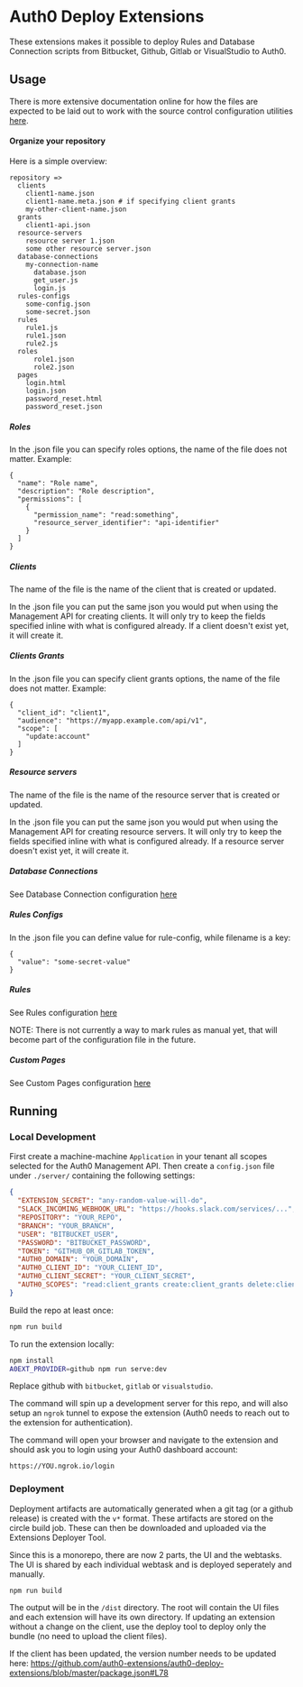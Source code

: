 # Auth0 Deploy Extensions

These extensions makes it possible to deploy Rules and Database Connection scripts from Bitbucket, Github, Gitlab or VisualStudio to Auth0.

## Usage

There is more extensive documentation online for how the files are expected to be laid out to work with the source control configuration utilities [here](https://auth0.com/docs/extensions/bitbucket-deploy).

#### Organize your repository

Here is a simple overview:

```
repository =>
  clients
    client1-name.json
    client1-name.meta.json # if specifying client grants
    my-other-client-name.json
  grants
    client1-api.json
  resource-servers
    resource server 1.json
    some other resource server.json
  database-connections
    my-connection-name
      database.json
      get_user.js
      login.js
  rules-configs
    some-config.json
    some-secret.json
  rules
    rule1.js
    rule1.json
    rule2.js
  roles
      role1.json
      role2.json
  pages
    login.html
    login.json
    password_reset.html
    password_reset.json
```

##### Roles

In the .json file you can specify roles options, the name of the file does not matter. Example:

```
{
  "name": "Role name",
  "description": "Role description",
  "permissions": [
    {
      "permission_name": "read:something",
      "resource_server_identifier": "api-identifier"
    }
  ]
}
```

##### Clients

The name of the file is the name of the client that is created or updated.

In the .json file you can put the same json you would put when using the Management API for creating clients. It will only try to keep the fields specified inline with what is configured already. If a client doesn't exist yet, it will create it.

##### Clients Grants

In the .json file you can specify client grants options, the name of the file does not matter. Example:

```
{
  "client_id": "client1",
  "audience": "https://myapp.example.com/api/v1",
  "scope": [
    "update:account"
  ]
}
```

##### Resource servers

The name of the file is the name of the resource server that is created or updated.

In the .json file you can put the same json you would put when using the Management API for creating resource servers. It will only try to keep the fields specified inline with what is configured already. If a resource server doesn't exist yet, it will create it.

##### Database Connections

See Database Connection configuration [here](https://auth0.com/docs/extensions/bitbucket-deploy#deploy-database-connection-scripts)

##### Rules Configs

In the .json file you can define value for rule-config, while filename is a key:

```
{
  "value": "some-secret-value"
}
```

##### Rules

See Rules configuration [here](https://auth0.com/docs/extensions/bitbucket-deploy#deploy-rules)

NOTE: There is not currently a way to mark rules as manual yet, that will become part of the configuration file in the future.

##### Custom Pages

See Custom Pages configuration [here](https://auth0.com/docs/extensions/bitbucket-deploy#deploy-hosted-pages)

## Running

### Local Development

First create a machine-machine `Application` in your tenant all scopes selected for the Auth0 Management API. Then create a `config.json` file under `./server/` containing the following settings:

```json
{
  "EXTENSION_SECRET": "any-random-value-will-do",
  "SLACK_INCOMING_WEBHOOK_URL": "https://hooks.slack.com/services/...",
  "REPOSITORY": "YOUR_REPO",
  "BRANCH": "YOUR_BRANCH",
  "USER": "BITBUCKET_USER",
  "PASSWORD": "BITBUCKET_PASSWORD",
  "TOKEN": "GITHUB_OR_GITLAB_TOKEN",
  "AUTH0_DOMAIN": "YOUR_DOMAIN",
  "AUTH0_CLIENT_ID": "YOUR_CLIENT_ID",
  "AUTH0_CLIENT_SECRET": "YOUR_CLIENT_SECRET",
  "AUTH0_SCOPES": "read:client_grants create:client_grants delete:client_grants update:client_grants read:clients update:clients delete:clients create:clients read:client_keys update:client_keys delete:client_keys create:client_keys read:connections update:connections delete:connections create:connections read:resource_servers update:resource_servers delete:resource_servers create:resource_servers read:rules update:rules delete:rules create:rules read:rules_configs update:rules_configs delete:rules_configs read:email_provider update:email_provider delete:email_provider create:email_provider read:tenant_settings update:tenant_settings read:grants delete:grants read:guardian_factors update:guardian_factors read:email_templates create:email_templates update:email_templates read:roles update:roles delete:roles create:roles read:hooks update:hooks delete:hooks create:hooks"
}
```

Build the repo at least once:
```bash
npm run build
```

To run the extension locally:

```bash
npm install
A0EXT_PROVIDER=github npm run serve:dev
```

Replace github with `bitbucket`, `gitlab` or `visualstudio`.

The command will spin up a development server for this repo, and will also setup an `ngrok` tunnel to expose the extension (Auth0 needs to reach out to the extension for authentication).

The command will open your browser and navigate to the extension and should ask you to login using your Auth0 dashboard account:

```
https://YOU.ngrok.io/login
```

### Deployment

Deployment artifacts are automatically generated when a git tag (or a github release) is created with the `v*` format. These artifacts are stored on the circle build job. These can then be downloaded and uploaded via the Extensions Deployer Tool.

Since this is a monorepo, there are now 2 parts, the UI and the webtasks. The UI is shared by each individual webtask and is deployed seperately and manually.

```
npm run build
```

The output will be in the `/dist` directory. The root will contain the UI files and each extension will have its own directory. If updating an extension without a change on the client, use the deploy tool to deploy only the bundle (no need to upload the client files).

If the client has been updated, the version number needs to be updated here: https://github.com/auth0-extensions/auth0-deploy-extensions/blob/master/package.json#L78
